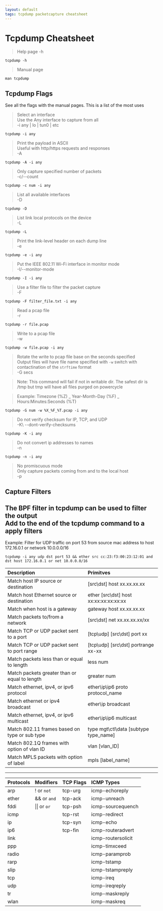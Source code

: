 ```yaml
---
layout: default
tags: tcpdump packetcapture cheatsheet
---
```


# Tcpdump Cheatsheet

> Help page
> -h

```
tcpdump -h
```

> Manual page

```
man tcpdump
```

## Tcpdump Flags
See all the flags with the manual pages. This is a list of the most uses

> Select an interface\
> Use the Any interface to capture from all\
> -i any | lo | tun0 | etc

```
tcpdump -i any
```

> Print the payload in ASCII\
> Useful with http/https requests and responses\
> -A 

```
tcpdump -A -i any
```

> Only capture specified number of packets\
> -c/--count

```
tcpdump -c num -i any
```

> List all available interfaces\
> -D

```
tcpdump -D
```

> List link local protocols on the device\
> -L

```
tcpdump -L
```

> Print the link-level header on each dump line\
> -e

```
tcpdump -e -i any
```

> Put the IEEE 802.11 Wi-Fi interface in monitor mode\
> -I/--monitor-mode

```
tcpdump -I -i any
```

> Use a filter file to filter the packet capture\
> -F

```
tcpdump -F filter_file.txt -i any
```

> Read a pcap file\
> -r

```
tcpdump -r file.pcap
```

> Write to a pcap file\
> -w

```
tcpdump -w file.pcap -i any
```

> Rotate the write to pcap file base on the seconds specified\
> Output files will have file name specified with `-w` switch with contactination of the `strftime` format\
> -G secs

> Note: This command will fail if not in writable dir. The safest dir is /tmp but tmp will have all files purged on powercycle

> Example: Timezone (%Z) _ Year-Month-Day (%F) _ Hours:Minutes:Seconds (%T)

```
tcpdump -G num -w %X_%F_%T.pcap -i any
```

> Do not verify checksum for IP, TCP, and UDP\
> -K\ --dont-verify-checksums

```
tcpdump -K -i any
```

> Do not convert ip addresses to names\
> -n

```
tcpdump -n -i any
```

> No promiscuous mode\
> Only capture packets coming from and to the local host\
> -p

## Capture Filters
The BPF filter in tcpdump can be used to filter the output\
Add to the end of the tcpdump command to a apply filters
---
Example: Filter for UDP traffic on port 53 from source mac address to host 172.16.0.1 or network 10.0.0.0/16

```
tcpdump -i any udp dst port 53 && ether src cc:23:f3:00:23:12:01 and dst host 172.16.0.1 or net 10.0.0.0/16
```

| Description                                  | Primitves 
|:---------------------------------------------|:---------------------------------------
| Match host IP source or destination          | [src\dst] host xx.xx.xx.xx
| Match host Ethernet source or destination    | ether [src\dst] host xx:xx:xx:xx:xx:xx
| Match when host is a gateway                 | gateway host xx.xx.xx.xx
| Match packets to/from a network              | [src\dst] net xx.xx.xx.xx/xx
| Match TCP or UDP packet sent to a port       | [tcp\udp] [src\dst] port xx
| Match TCP or UDP packet sent to port range   | [tcp\udp] [src\dst] portrange xx-xx
| Match packets less than or equal to length   | less num
| Match packets greater than or equal to length| greater num
| Match ethernet, ipv4, or ipv6 protocol       | ether\ip\ip6 proto protocol_name
| Match ethernet or ipv4 broadcast             | ether\ip broadcast
| Match ethernet, ipv4, or ipv6 multicast      | ether\ip\ip6 multicast
| Match 802.11 frames based on type or sub type| type mgt\ctl\data [subtype type_name]
| Match 802.1Q frames with option of vlan ID   | vlan [vlan_ID]
| Match MPLS packets with option of label      | mpls [label_name]

---

| Protocols        | Modifiers     | TCP Flags     | ICMP Types
|:-----------------|:--------------|:--------------|:----------------
| arp              | ! or `not`    | tcp-urg       | icmp-echoreply
| ether            | && or `and`   | tcp-ack       | icmp-unreach
| fddi             | \|\| or `or`  | tcp-psh       | icmp-sourcequench
| icmp             |               | tcp-rst       | icmp-redirect
| ip               |               | tcp-syn       | icmp-echo
| ip6              |               | tcp-fin       | icmp-routeradvert
| link             |               |               | icmp-routersolicit
| ppp              |               |               | icmp-timxceed
| radio            |               |               | icmp-paramprob
| rarp             |               |               | icmp-tstamp
| slip             |               |               | icmp-tstampreply
| tcp              |               |               | icmp-ireq
| udp              |               |               | icmp-ireqreply
| tr               |               |               | icmp-maskreply
| wlan             |               |               | icmp-maskreq
